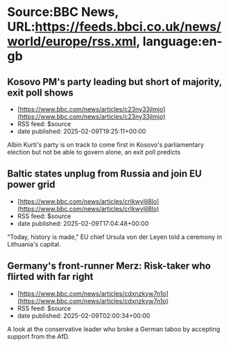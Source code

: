 # Source:BBC News, URL:https://feeds.bbci.co.uk/news/world/europe/rss.xml, language:en-gb

## Kosovo PM's party leading but short of majority, exit poll shows
 - [https://www.bbc.com/news/articles/c23ny33jlmjo](https://www.bbc.com/news/articles/c23ny33jlmjo)
 - RSS feed: $source
 - date published: 2025-02-09T19:25:11+00:00

Albin Kurti's party is on track to come first in Kosovo's parliamentary election but not be able to govern alone, an exit poll predicts

## Baltic states unplug from Russia and join EU power grid
 - [https://www.bbc.com/news/articles/crlkwyljl8lo](https://www.bbc.com/news/articles/crlkwyljl8lo)
 - RSS feed: $source
 - date published: 2025-02-09T17:04:48+00:00

"Today, history is made," EU chief Ursula von der Leyen told a ceremony in Lithuania's capital.

## Germany's front-runner Merz: Risk-taker who flirted with far right
 - [https://www.bbc.com/news/articles/cdxnzkyw7n1o](https://www.bbc.com/news/articles/cdxnzkyw7n1o)
 - RSS feed: $source
 - date published: 2025-02-09T02:00:34+00:00

A look at the conservative leader who broke a German taboo by accepting support from the AfD.


